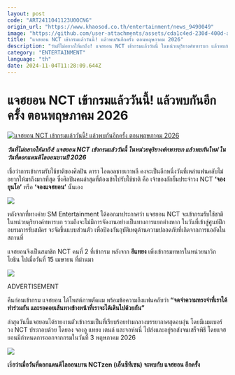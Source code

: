 ```yaml
---
layout: post
code: "ART2411041123U0OCNG"
origin_url: "https://www.khaosod.co.th/entertainment/news_9490049"
image: "https://github.com/user-attachments/assets/cda1c4ed-230d-400d-ab95-13288c33feb9"
title: "แจฮยอน NCT เข้ากรมแล้ววันนี้! แล้วพบกันอีกครั้ง ตอนพฤษภาคม 2026"
description: "วันที่ไม่อยากให้มาถึง! แจฮยอน NCT เข้ากรมแล้ววันนี้ ในหน่วยดุริยางค์ทหารบก แล้วพบกันใหม่ ในวันที่ดอกแดนดิไลออนบานปี 2026"
category: "ENTERTAINMENT"
language: "th"
date: 2024-11-04T11:28:09.644Z
---
```


# แจฮยอน NCT เข้ากรมแล้ววันนี้! แล้วพบกันอีกครั้ง ตอนพฤษภาคม 2026

[![แจฮยอน NCT เข้ากรมแล้ววันนี้! แล้วพบกันอีกครั้ง ตอนพฤษภาคม 2026](https://www.khaosod.co.th/wpapp/uploads/2024/11/jaehyun1.jpg "แจฮยอน NCT เข้ากรมแล้ววันนี้! แล้วพบกันอีกครั้ง ตอนพฤษภาคม 2026")](https://www.khaosod.co.th/wpapp/uploads/2024/11/jaehyun1.jpg)

_**วันที่ไม่อยากให้มาถึง! แจฮยอน NCT เข้ากรมแล้ววันนี้ ในหน่วยดุริยางค์ทหารบก แล้วพบกันใหม่ ในวันที่ดอกแดนดิไลออนบานปี 2026**_

เชื่อว่าการเข้ากรมรับใช้ชาติของศิลปิน ดารา ไอดอลชายเกาหลี คงจะเป็นอีกหนึ่งวันที่เหล่าแฟนคลับไม่อยากให้มาถึงมากที่สุด ซึ่งศิลปินคนล่าสุดที่ต้องเข้าไปรับใช้ชาติ คือ เจ้าของลักยิ้มประจำวง NCT **‘จองยุนโอ’** หรือ **‘จองแจฮยอน’** นั้นเอง

[![](https://www.khaosod.co.th/wpapp/uploads/2024/11/jaehyun4.jpg)](https://www.khaosod.co.th/wpapp/uploads/2024/11/jaehyun4.jpg)

หลังจากที่ทางค่าย SM Entertainment ได้ออกมาประกาศว่า แจฮยอน NCT จะเข้ากรมรับใช้ชาติในหน่วยดุริยางค์ทหารบก รวมถึงจะไม่มีการจัดงานอย่างเป็นทางการแยกต่างหาก ในวันที่เข้าสู่ศูนย์ฝึกอบรมการรับสมัคร จะจัดขึ้นแบบส่วนตัว เพื่อป้องกันอุบัติเหตุด้านความปลอดภัยที่เกิดจากการแออัดในสถานที่

แจฮยอนจึงเป็นสมาชิก NCT คนที่ 2 ที่เข้ากรม หลังจาก **อีแทยง** เพิ่งเข้ากรมทหารในหน่วยนาวิกโยธิน ไปเมื่อวันที่ 15 เมษายน ที่ผ่านมา

[![](https://www.khaosod.co.th/wpapp/uploads/2024/11/jaehyun5.jpg)](https://www.khaosod.co.th/wpapp/uploads/2024/11/jaehyun5.jpg)

ADVERTISEMENT

คืนก่อนเข้ากรม แจฮยอน ได้โพสต์ภาพตัดผม พร้อมข้อความถึงแฟนคลับว่า **“จดจำความทรงจําที่เราได้ทําร่วมกัน และรอคอยเส้นทางข้างหน้าที่เราจะได้เดินไปด้วยกัน”**

ล่าสุดวันนี้แจฮยอนได้รายงานตัวเข้ากรมเป็นที่เรียบร้อยท่ามกลางบรรยากาศสุดอบอุ่น โดยมีเมมเบอร์วง NCT ประกอบด้วย โดยอง จองอู แทยง เตนล์ และจอห์นนี่ ไปส่งและอยู่รอส่งจนเสร็จพิธี โดยแจฮยอนมีกำหนดการออกจากกรมในวันที่ 3 พฤษภาคม 2026

[![](https://www.khaosod.co.th/wpapp/uploads/2024/11/jaehyun3.jpg)](https://www.khaosod.co.th/wpapp/uploads/2024/11/jaehyun3.jpg)

**เ**ชื่**อว่าเมื่อวันที่ดอกแดนดิไลออนบาน NCTzen (เอ็นซีทีเซน) จะพบกับ แจฮยอน อีกครั้ง**